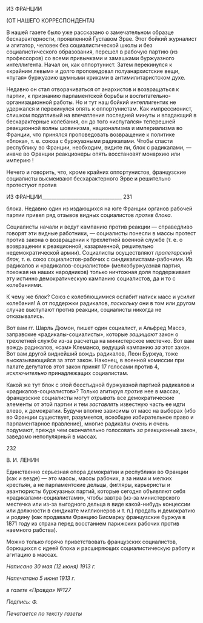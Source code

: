 ИЗ ФРАНЦИИ

(ОТ НАШЕГО КОРРЕСПОНДЕНТА)

В нашей газете было уже рассказано о замечательном образце бесхарактерности, проявленной Густавом Эрве. Этот бойкий журналист и агитатор, человек без социали­стической школы и без социалистического образования, перешел в рабочую партию (из профессоров) со всеми привычками и замашками буржуазного интеллигента. Начал он, как оппортунист. Затем перекинулся к «крайним левым» и долго проповедовал полу­анархистские вещи, «пугая» буржуазию шумными криками в антимилитаристском ду­хе.

Недавно он стал отворачиваться от анархистов и возвращаться к партии, к призна­нию парламентской борьбы и воспитательно-организационной работы. Но и тут наш бойкий интеллигентик не удержался и перекинулся опять к оппортунистам. Как им­прессионист, слишком податливый на впечатления последней минуты и впадающий в бесхарактерные колебания, он до того «испугался» теперешней реакционной волны шовинизма, национализма и империализма во Франции, что принялся проповедовать возвращение к политике «блока», т. е. союза с буржуазными радикалами. Чтобы спасти республику во Франции, необходим, видите ли, блок с радикалами, — иначе во Фран­ции реакционеры опять восстановят монархию или империю !

Нечего и говорить, что, кроме крайних оппортунистов, французские социалисты вы­смеивают бесхарактерного Эрве и решительно протестуют против

  

ИЗ ФРАНЦИИ_________________________________ 231

блока. Недавно один из издающихся на юге Франции органов рабочей партии привел ряд отзывов видных социалистов _против блока._

Социалисты начали и ведут кампанию против реакции — справедливо говорят эти видные работники, — социалисты понесли в массы протест против закона о возвраще­нии к трехлетней военной службе (т. е. о возвращении к реакционной, казарменной, решительно недемократической армии). Социалисты осуществляют _пролетарский_ _блок,_ т. е. союз социалистов-рабочих с синдикалистами-рабочими. Из радикалов и «ра­дикалов-социалистов» (мелкобуржуазная партия, похожая на наших народников) толь­ко ничтожная доля поддерживает эту истинно демократическую кампанию социали­стов, да и то с колебаниями.

К чему же блок? Союз с колеблющимися ослабит натиск масс и усилит колебания! А от поддержки радикалов, _поскольку_ они в том или другом случае выступают против ре­акции, социалисты никогда не отказывались.

Вот вам гг. Шарль Дюмон, пишет один социалист, и Альфред Массэ, заправские «радикалы-социалисты», которые _защищают_ закон о трехлетней службе из-за расчетца на министерское местечко. Вот вам вождь радикалов, «сам» Клемансо, ведущий кампа­нию _за_ этот закон. Вот вам другой виднейший вождь радикалов, Леон Буржуа, тоже высказывающийся за этот закон. Наконец, в военной комиссии при палате депутатов этот закон принят 17 голосами против 4, _исключительно_ принадлежащих социалистам.

Какой же тут блок с этой бесстыдной буржуазной партией радикалов и «радикалов-социалистов»? Только агитируя _против_ нее в массах, французские социалисты могут _отрывать_ все демократические элементы от этой партии и тем _заставлять_ известную часть ее идти влево, к демократии. Будучи вполне зависимы от масс на выборах (ибо во Франции существует, разумеется, всеобщее избирательное право и парламентарное правление), многие радикалы очень и очень подумают, прежде чем окончательно голо­совать _за_ реакционный закон, заведомо непопулярный в массах.

  

232

  

В. И. ЛЕНИН

  

Единственно серьезная опора демократии и республики во Франции (как и везде) — это массы, массы рабочих, а за ними и мелких крестьян, а не парламентские дельцы, фигляры, карьеристы и авантюристы буржуазных партий, которые сегодня объявляют себя «радикалами-социалистами», чтобы завтра (из-за министерского местечка или из-за выгодного дельца в виде какой-нибудь концессии или должности в синдикате мил­лионеров и т. п.) продать и демократию и родину (как продавали Францию Бисмарку французские буржуа в 1871 году из страха перед восстанием парижских рабочих про­тив наемного рабства).

Можно только горячо приветствовать французских социалистов, борющихся с идеей блока и расширяющих социалистическую работу и агитацию в массах.

  

_Написано 30 мая (12 июня) 1913 г._

_Напечатано 5 июня 1913 г._

_в газете «Правда» №127_

_Подпись: Ф._

  

_Печатается по тексту газеты_